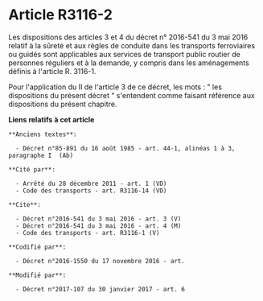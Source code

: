 # Article R3116-2

Les dispositions des articles 3 et 4 du décret n° 2016-541 du 3 mai 2016 relatif à la sûreté et aux règles de conduite dans
les transports ferroviaires ou guidés sont applicables aux services de transport public routier de personnes réguliers et à
la demande, y compris dans les aménagements définis à l'article R. 3116-1. 

Pour l'application du II de l'article 3 de ce décret, les mots : " les dispositions du présent décret " s'entendent comme
faisant référence aux dispositions du présent chapitre.

**Liens relatifs à cet article**

	**Anciens textes**:

	  - Décret n°85-891 du 16 août 1985 - art. 44-1, alinéas 1 à 3, paragraphe I  (Ab)

	**Cité par**:

	  - Arrêté du 28 décembre 2011 - art. 1 (VD)
	  - Code des transports - art. R3116-14 (VD)

	**Cite**:

	  - Décret n°2016-541 du 3 mai 2016 - art. 3 (V)
	  - Décret n°2016-541 du 3 mai 2016 - art. 4 (M)
	  - Code des transports - art. R3116-1 (V)

	**Codifié par**:

	  - Décret n°2016-1550 du 17 novembre 2016 - art.

	**Modifié par**:

	  - Décret n°2017-107 du 30 janvier 2017 - art. 6
